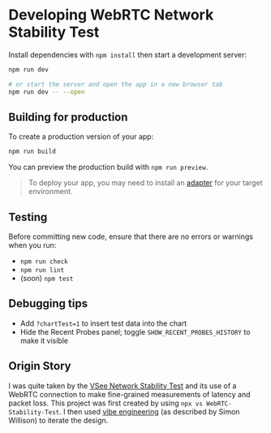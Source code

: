 # Developing WebRTC Network Stability Test

Install dependencies with `npm install`
then start a development server:

```sh
npm run dev

# or start the server and open the app in a new browser tab
npm run dev -- --open
```

## Building for production

To create a production version of your app:

```sh
npm run build
```

You can preview the production build with `npm run preview`.

> To deploy your app, you may need to install an [adapter](https://svelte.dev/docs/kit/adapters) for your target environment.

## Testing

Before committing new code, ensure that
there are no errors or warnings when you run:

- `npm run check`
- `npm run lint`
- (soon) `npm test`

## Debugging tips

- Add `?chartTest=1` to insert test data into the chart
- Hide the Recent Probes panel;
  toggle `SHOW_RECENT_PROBES_HISTORY` to make it visible

## Origin Story

I was quite taken by the
[VSee Network Stability Test](https://test.vsee.com/network/index.html)
and its use of a WebRTC connection to make fine-grained
measurements of latency and packet loss.
This project was first created by using
`npx vs WebRTC-Stability-Test`.
I then used
[vibe engineering](https://simonwillison.net/2025/Oct/7/vibe-engineering/)
(as described by Simon Willison)
to iterate the design.

